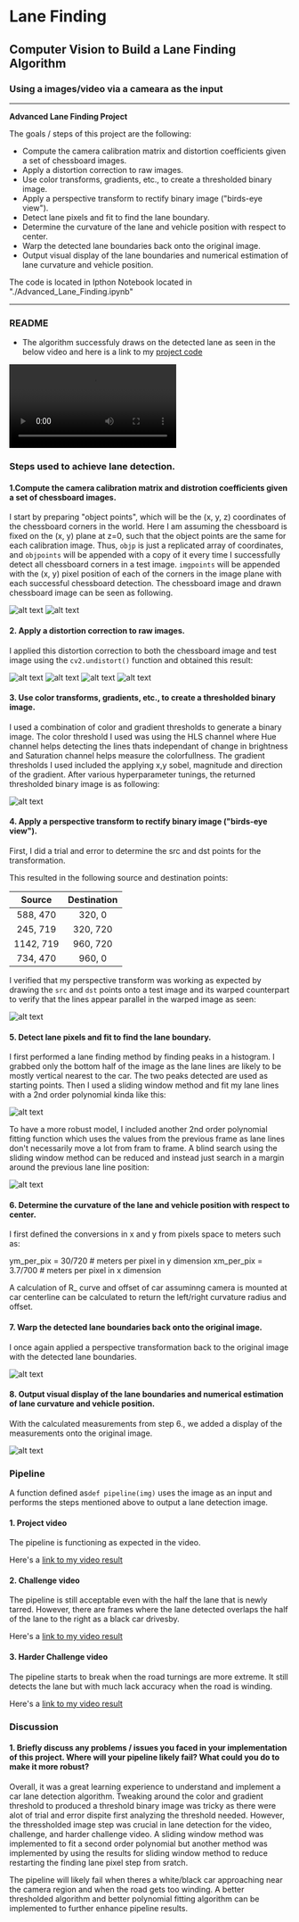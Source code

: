 # **Lane Finding**

## Computer Vision to Build a Lane Finding Algorithm

### Using a images/video via a cameara as the input

---

**Advanced Lane Finding Project**

The goals / steps of this project are the following:

* Compute the camera calibration matrix and distortion coefficients given a set of chessboard images.
* Apply a distortion correction to raw images.
* Use color transforms, gradients, etc., to create a thresholded binary image.
* Apply a perspective transform to rectify binary image ("birds-eye view").
* Detect lane pixels and fit to find the lane boundary.
* Determine the curvature of the lane and vehicle position with respect to center.
* Warp the detected lane boundaries back onto the original image.
* Output visual display of the lane boundaries and numerical estimation of lane curvature and vehicle position.

The code is located in Ipthon Notebook located in "./Advanced_Lane_Finding.ipynb"

[//]: # (Image References)

[image1]: ./camera_cal/calibration3.jpg "Chessboard Image"
[image2]: ./camera_cal/corners_found15.jpg "Drawn Chessboard Image"
[image3]: ./output_images/undistortedchess.jpg "Undistorted Chessboard Image"

[image4]: ./test_images/straight_lines1.jpg "Test Image"
[image5]: ./output_images/1.undistorted.jpg "Undistorted"
[image6]: ./output_images/2.threshold_bin.jpg "Thresholded Binary"
[image7]: ./output_images/3.warped.jpg "Warped"
[image8]: ./output_images/4.fit_polynomial.jpg "Fit Polynomial"
[image9]: ./output_images/5.search_from_previous_frame.jpg "Search from Previous Polynomial"
[image10]: ./output_images/6.lane_detected.jpg "Lane Detected"
[image11]: ./output_images/7.final.jpg "Final Output"


[video1]: ./project_video_output.mp4 "Video"
[video2]: ./challenge_video_output.mp4 "Challenge Video"
[video3]: ./harder_challenge_video_output.mp4 "Harder Challenge Video"

---
### README

- The algorithm successfuly draws on the detected lane as seen in the below video and here is a link to my [project code](https://github.com/ianleongg/Advance-Lane-Finding/blob/master/Advanced_Lane_Finding.ipynb)

![alt text][video1]

### Steps used to achieve lane detection.

#### 1.Compute the camera calibration matrix and distrotion coefficients given a set of chessboard images.

I start by preparing "object points", which will be the (x, y, z) coordinates of the chessboard corners in the world. Here I am assuming the chessboard is fixed on the (x, y) plane at z=0, such that the object points are the same for each calibration image.  Thus, `objp` is just a replicated array of coordinates, and `objpoints` will be appended with a copy of it every time I successfully detect all chessboard corners in a test image.  `imgpoints` will be appended with the (x, y) pixel position of each of the corners in the image plane with each successful chessboard detection. The chessboard image and drawn chessboard image can be seen as following.

![alt text][image1]
![alt text][image2]


#### 2. Apply a distortion correction to raw images.

I applied this distortion correction to both the chessboard image and test image using the `cv2.undistort()` function and obtained this result: 

![alt text][image1]
![alt text][image3]
![alt text][image4]
![alt text][image5]


#### 3. Use color transforms, gradients, etc., to create a thresholded binary image.

I used a combination of color and gradient thresholds to generate a binary image. The color threshold I used was using the HLS channel where Hue channel helps detecting the lines thats independant of change in brightness and Saturation channel helps measure the colorfullness. The gradient thresholds I used included the applying x,y sobel, magnitude and direction of the gradient. After various hyperparameter tunings, the returned thresholded binary image is as following:

![alt text][image6]


#### 4. Apply a perspective transform to rectify binary image ("birds-eye view").

First, I did a trial and error to determine the src and dst points for the transformation. 

This resulted in the following source and destination points:

| Source        | Destination   | 
|:-------------:|:-------------:| 
| 588, 470      | 320, 0        | 
| 245, 719      | 320, 720      |
| 1142, 719     | 960, 720      |
| 734, 470      | 960, 0        |

I verified that my perspective transform was working as expected by drawing the `src` and `dst` points onto a test image and its warped counterpart to verify that the lines appear parallel in the warped image as seen:

![alt text][image7]


#### 5. Detect lane pixels and fit to find the lane boundary.

I first performed a lane finding method by finding peaks in a histogram. I grabbed only the bottom half of the image as the lane lines are likely to be mostly vertical nearest to the car. The two peaks detected are used as starting points. Then I used a sliding window method and fit my lane lines with a 2nd order polynomial kinda like this:

![alt text][image8]

To have a more robust model, I included another 2nd order polynomial fitting function which uses the values from the previous frame as lane lines don't necessarily move a lot from fram to frame. A blind search using the sliding window method can be reduced and instead just search in a margin around the previous lane line position:

![alt text][image9]


#### 6. Determine the curvature of the lane and vehicle position with respect to center.

I first defined the conversions in x and y from pixels space to meters such as:

ym_per_pix = 30/720 # meters per pixel in y dimension
xm_per_pix = 3.7/700 # meters per pixel in x dimension

A calculation of R_ curve and offset of car assuminng camera is mounted at car centerline can be calculated to return the left/right curvature radius and offset.


#### 7. Warp the detected lane boundaries back onto the original image.

I once again applied a perspective transformation back to the original image with the detected lane boundaries.

![alt text][image10]

#### 8. Output visual display of the lane boundaries and numerical estimation of lane curvature and vehicle position.

With the calculated measurements from step 6., we added a display of the measurements onto the original image. 

![alt text][image11]


### Pipeline

A function defined as`def pipeline(img)` uses the image as an input and performs the steps mentioned above to output a lane detection image.


#### 1. Project video

The pipeline is functioning as expected in the video.

Here's a [link to my video result](./project_video_output.mp4)


#### 2. Challenge video

The pipeline is still acceptable even with the half the lane that is newly tarred. However, there are frames where the lane detected overlaps the half of the lane to the right as a black car drivesby.

Here's a [link to my video result](./challenge_video_output.mp4)


#### 3. Harder Challenge video

The pipeline starts to break when the road turnings are more extreme. It still detects the lane but with much lack accuracy when the road is winding.

Here's a [link to my video result](./harder_challenge_video_output.mp4)

### Discussion

#### 1. Briefly discuss any problems / issues you faced in your implementation of this project.  Where will your pipeline likely fail?  What could you do to make it more robust?

Overall, it was a great learning experience to understand and implement a car lane detection algorithm. Tweaking around the color and gradient threshold to produced a threshold binary image was tricky as there were alot of trial and error dispite first analyzing the threshold needed. However, the thressholded image step was crucial in lane detection for the video, challenge, and harder challenge video. A sliding window method was implemented to fit a second order polynomial but another method was implemented by using the results for sliding window method to reduce restarting the finding lane pixel step from sratch.

The pipeline will likely fail when theres a white/black car approaching near the camera region and when the road gets too winding. A better thresholded algorithm and better polynomial fitting algorithm can be implemented to further enhance pipeline results.
